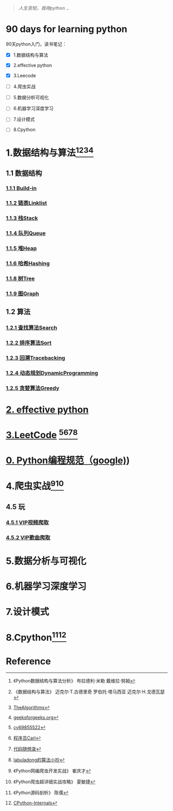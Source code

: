 > *人生苦短，我用python*                                                                                                                                           [<img src="C:\Users\yug\Desktop\9.jpeg" alt="Github" style="zoom: 15%;" />](https://github.com/yugen9/forewave)

# 90 days for learning python

90天python入门，读书笔记：

- [x] 1.数据结构与算法
- [x] 2.effective python
- [x] 3.Leecode
- [ ] 4.爬虫实战
- [ ] 5.数据分析可视化
- [ ] 6.机器学习深度学习
- [ ] 7.设计模式
- [ ] 8.Cpython



# 1.数据结构与算法[^1][^2][^3][^4]
## 1.1 数据结构
### [1.1.1 Build-in](./01-algorithms/01-data_structures/01-build-in/Build-in.md)
### [1.1.2 链表Linklist](./01-algorithms/01-data_structures/02-linklist/链表Linklist.md)

### [1.1.3 栈Stack](./01-algorithms/01-data_structures/03-stack/栈Stack.md)

### [1.1.4 队列Queue](./01-algorithms/01-data_structures/04-queue/队列Queue.md)

### [1.1.5 堆Heap](./01-algorithms/01-data_structures/05-heap/堆Heap.md)
### [1.1.6 哈希Hashing](./01-algorithms/01-data_structures/06-hashing/哈希Hash.md)
### [1.1.8 树Tree](./01-algorithms/01-data_structures/08-tree/树Tree.md)
### [1.1.9 图Graph](./01-algorithms/01-data_structures/09-graphs/图Graph.md)
## 1.2 算法
### [1.2.1 查找算法Search](./01-algorithms/02-searches/查找算法Search.md)
### [1.2.2 排序算法Sort](./01-algorithms/03-sorts/排序算法Sort.md)
### [1.2.3 回溯Tracebacking](./01-algorithms/04-backtracking/回溯Tracebacking.md)

### [1.2.4 动态规划DynamicProgramming](./01-algorithms/05-dynamic_programming/动态规划DynamicProgramming.md)

### [1.2.5 贪婪算法Greedy](./01-algorithms/06-greedy/贪婪算法Greedy.md)



# [2. effective python](./02-effective-python/Effective_Python之编写高质量Python代码的59个有效方法.md)



# [3.LeetCode](./06-leecode/README.md) [^5][^6][^7][^8]



# [0. Python编程规范（google)](https://github.com/yugen9/forewave/blob/master/10-docs/Python代码风格指南（Google）.md))



# 4.爬虫实战[^9][^10]

## 4.5 玩

### [4.5.1 VIP视频爬取](./03-scraping/05.play/01-vipvideo/VIP视频爬取.md)

### [4.5.2 VIP歌曲爬取](./03-scraping/05.play/01-vipvideo/VIP歌曲爬取.md)



# 5.数据分析与可视化



# 6.机器学习深度学习



# 7.设计模式



# 8.Cpython[^11][^12]





# Reference

[^1]: 《Python数据结构与算法分析》 布拉德利·米勒 戴维拉·努姆
[^2]: 《数据结构与算法》 迈克尔·T.古德里奇  罗伯托·塔马西亚  迈克尔·H.戈德瓦瑟
[^3]: [TheAlgorithms](https://github.com/TheAlgorithms/Python)
[^4]: [geeksforgeeks.org](https://www.geeksforgeeks.org/)
[^5]: [cy69855522](https://github.com/cy69855522/Shortest-LeetCode-Python-Solutions)
[^6]: [程序员Carl](https://github.com/youngyangyang04)
[^7]: [代码随想录](https://www.programmercarl.com/)
[^8]: [labuladong的算法小抄](https://github.com/labuladong/fucking-algorithm)
[^9]: 《Python网编爬虫开发实战》 崔庆才
[^10]: 《Python爬虫超详细实战攻略》 夏敏捷
[^11]: 《Python源码剖析》 陈儒
[^12]: [CPython-Internals](https://github.com/zpoint/CPython-Internals/)


